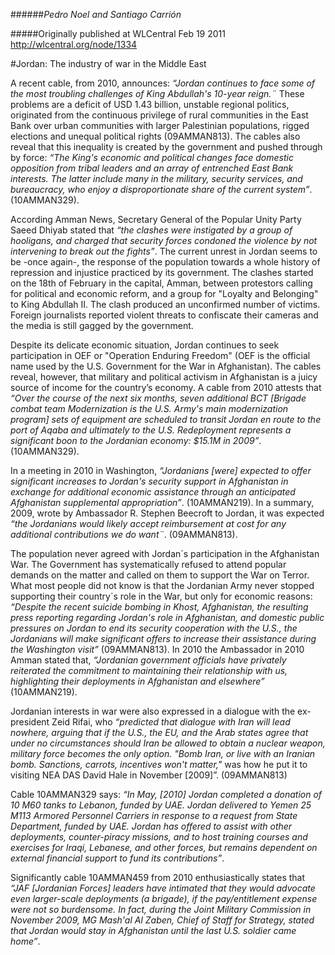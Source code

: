 ######*Pedro Noel and Santiago Carrión*

#####Originally published at WLCentral Feb 19 2011 <http://wlcentral.org/node/1334>

#Jordan: The industry of war in the Middle East

A recent cable, from 2010, announces: *“Jordan continues to face some of the most troubling challenges of King Abdullah's 10-year reign.¨* These problems are a deficit of USD 1.43 billion, unstable regional politics, originated from the continuous privilege of rural communities in the East Bank over urban communities with larger Palestinian populations, rigged elections and unequal political rights (09AMMAN813). The cables also reveal that this inequality is created by the government and pushed through by force: *“The King's economic and political changes face domestic opposition from tribal leaders and an array of entrenched East Bank interests. The latter include many in the military, security services, and bureaucracy, who enjoy a disproportionate share of the current system”*. (10AMMAN329).

According Amman News, Secretary General of the Popular Unity Party Saeed Dhiyab stated that *“the clashes were instigated by a group of hooligans, and charged that security forces condoned the violence by not intervening to break out the fights”*. The current unrest in Jordan seems to be -once again-, the response of the population towards a whole history of repression and injustice practiced by its government. The clashes started on the 18th of February in the capital, Amman, between protestors calling for political and economic reform, and a group for "Loyalty and Belonging" to King Abdullah II. The clash produced an unconfirmed number of victims. Foreign journalists reported violent threats to confiscate their cameras and the media is still gagged by the government.

Despite its delicate economic situation, Jordan continues to seek participation in OEF or "Operation Enduring Freedom" (OEF is the official name used by the U.S. Government for the War in Afghanistan). The cables reveal, however, that military and political activism in Afghanistan is a juicy source of income for the country’s economy. A cable from 2010 attests that *“Over the course of the next six months, seven additional BCT [Brigade combat team Modernization is the U.S. Army's main modernization program] sets of equipment are scheduled to transit Jordan en route to the port of Aqaba and ultimately to the U.S. Redeployment represents a significant boon to the Jordanian economy: $15.1M in 2009”*. (10AMMAN329).

In a meeting in 2010 in Washington, *“Jordanians [were] expected to offer significant increases to Jordan's security support in Afghanistan in exchange for additional economic assistance through an anticipated Afghanistan supplemental appropriation”*. (10AMMAN219). In a summary, 2009, wrote by Ambassador R. Stephen Beecroft to Jordan, it was expected *“the Jordanians would likely accept reimbursement at cost for any additional contributions we do want¨*. (09AMMAN813).

The population never agreed with Jordan´s participation in the Afghanistan War. The Government has systematically refused to attend popular demands on the matter and called on them to support the War on Terror. What most people did not know is that the Jordanian Army never stopped supporting their country´s role in the War, but only for economic reasons: *“Despite the recent suicide bombing in Khost, Afghanistan, the resulting press reporting regarding Jordan's role in Afghanistan, and domestic public pressures on Jordan to end its security cooperation with the U.S., the Jordanians will make significant offers to increase their assistance during the Washington visit”* (09AMMAN813). In 2010 the Ambassador in 2010 Amman stated that, *“Jordanian government officials have privately reiterated the commitment to maintaining their relationship with us, highlighting their deployments in Afghanistan and elsewhere”* (10AMMAN219).

Jordanian interests in war were also expressed in a dialogue with the ex-president Zeid Rifai, who *“predicted that dialogue with Iran will lead nowhere, arguing that if the U.S., the EU, and the Arab states agree that under no circumstances should Iran be allowed to obtain a nuclear weapon, military force becomes the only option. "Bomb Iran, or live with an Iranian bomb. Sanctions, carrots, incentives won't matter,"* was how he put it to visiting NEA DAS David Hale in November [2009]”. (09AMMAN813)

Cable 10AMMAN329 says: *“In May, [2010] Jordan completed a donation of 10 M60 tanks to Lebanon, funded by UAE. Jordan delivered to Yemen 25 M113 Armored Personnel Carriers in response to a request from State Department, funded by UAE. Jordan has offered to assist with other deployments, counter-piracy missions, and to host training courses and exercises for Iraqi, Lebanese, and other forces, but remains dependent on external financial support to fund its contributions”*.

Significantly cable 10AMMAN459 from 2010 enthusiastically states that *“JAF [Jordanian Forces] leaders have intimated that they would advocate even larger-scale deployments (a brigade), if the pay/entitlement expense were not so burdensome. In fact, during the Joint Military Commission in November 2009, MG Mash'al Al Zaben, Chief of Staff for Strategy, stated that Jordan would stay in Afghanistan until the last U.S. soldier came home”*.
